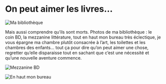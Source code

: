 # On peut aimer les livres…

![Ma bibliothèque](https://tcrouzet.com/images_tc/2009/11/biblio1.jpg)

Mais aussi comprendre qu’ils sont morts. Photos de ma bibliothèque : le coin BD, la mezzanine littérature, tout en haut mon bureau très éclectique, je vous épargne ma chambre plutôt consacrée à l’art, les toilettes et les chambres des enfants… tout ça pour dire qu’on peut aimer une chose, regretter qu’elle disparaisse tout en sachant que c’est une nécessité et qu’une nouvelle aventure commence.<span id="more-12086"></span>

![Mezzanine BD](https://tcrouzet.com/images_tc/2009/11/biblio2.jpg)

![En haut mon bureau](https://tcrouzet.com/images_tc/2009/11/biblio3.jpg)